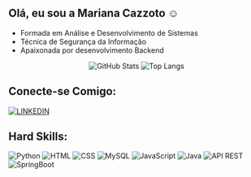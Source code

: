 ## Olá, eu sou a Mariana Cazzoto ☺️

- Formada em Análise e Desenvolvimento de Sistemas
- Técnica de Segurança da Informação
- Apaixonada por desenvolvimento Backend

<div align="center"> 

![GitHub Stats](https://github-readme-stats.vercel.app/api?username=marianacazzoto&theme=transparent&&bg_color=c8a2c8&border_color=fff&title_color=000&text_color=FFF)
![Top Langs](https://github-readme-stats-git-masterrstaa-rickstaa.vercel.app/api/top-langs/?username=marianacazzoto&bg_color=c8a2c8&border_color=FFF&title_color=000&text_color=FFF)

</div>

## Conecte-se Comigo:   
         
<div align="left" > 

  <a href="https://www.linkedin.com/in/mariana-cazzoto/">

  ![LINKEDIN](https://img.shields.io/badge/Linkedin-FFF?style=for-the-badge&logo=linkedin&logoColor=c8a2c8)
  </a>

</div>


## Hard Skills:   
         
<div  align="left" style="display: inline_block">

 ![Python](https://img.shields.io/badge/Python-FFF?style=for-the-badge&logo=python&logoColor=c8a2c8)
 ![HTML](https://img.shields.io/badge/HTML5-FFF?style=for-the-badge&logo=html5&logoColor=c8a2c8)
 ![CSS](https://img.shields.io/badge/CSS-FFF?style=for-the-badge&logo=css3&logoColor=c8a2c8)
 ![MySQL](https://img.shields.io/badge/Mysql-FFF?style=for-the-badge&logo=mysql&logoColor=c8a2c8)
 ![JavaScript](https://img.shields.io/badge/Javascript-FFF?style=for-the-badge&logo=javascript&logoColor=c8a2c8)
 ![Java](https://img.shields.io/badge/Java-FFF?style=for-the-badge&logo=Java&logoColor=c8a2c8)
 ![API REST](https://img.shields.io/badge/API%20REST-FFF?style=for-the-badge&logo=api&logoColor=c8a2c8)
 ![SpringBoot](https://img.shields.io/badge/SpringBoot-FFF?style=for-the-badge&logo=spring&logoColor=c8a2c8)
</div>
